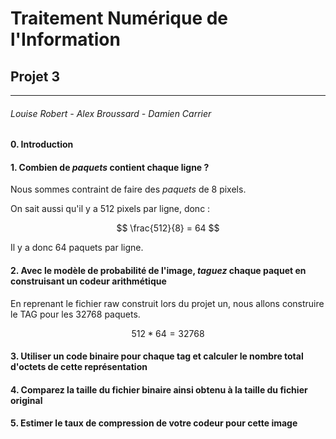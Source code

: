 # Traitement Numérique de l'Information

## Projet 3

****

###### Louise Robert - Alex Broussard - Damien Carrier

#### 0. Introduction



#### 1. Combien de *paquets* contient chaque ligne ?

Nous sommes contraint de faire des *paquets* de 8 pixels.

On sait aussi qu'il y a 512 pixels par ligne, donc : 

$$
\frac{512}{8} = 64
$$

Il y a donc 64 paquets par ligne.

#### 2. Avec le modèle de probabilité de l'image, *taguez* chaque paquet en construisant un codeur arithmétique

En reprenant le fichier raw construit lors du projet un, nous allons construire le TAG pour les 32768 paquets.

$$
512*64 = 32768
$$

#### 3. Utiliser un code binaire pour chaque tag et calculer le nombre total d'octets de cette représentation

#### 4. Comparez la taille du fichier binaire ainsi obtenu à la taille du fichier original

#### 5. Estimer le taux de compression de votre codeur pour cette image
